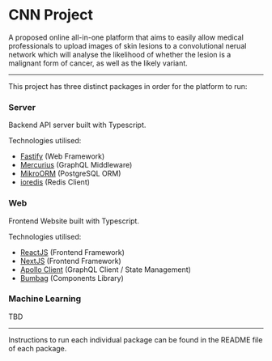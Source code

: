 # CNN Project

A proposed online all-in-one platform that aims to easily allow medical professionals to upload images of skin lesions to a convolutional nerual network which will  analyse the likelihood of whether the lesion is a malignant form of cancer, as well as the likely variant. 

---

This project has three distinct packages in order for the platform to run:

### Server

Backend API server built with Typescript.

Technologies utilised:
- [Fastify](https://www.fastify.io/) (Web Framework)
- [Mercurius](https://mercurius.dev/#/) (GraphQL Middleware)
- [MikroORM](https://mikro-orm.io/) (PostgreSQL ORM)
- [ioredis](https://github.com/luin/ioredis) (Redis Client)


### Web

Frontend Website built with Typescript.

Technologies utilised:
- [ReactJS](https://reactjs.org/) (Frontend Framework)
- [NextJS](https://nextjs.org/) (Frontend Framework)
- [Apollo Client](https://www.apollographql.com/docs/react/) (GraphQL Client / State Management)
- [Bumbag](https://bumbag.style/) (Components Library)


### Machine Learning

TBD

---

Instructions to run each individual package can be found in the README file of each package.
